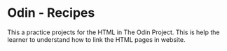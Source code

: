 # Odin - Recipes
This a practice projects for the HTML in The Odin Project.
This is help the learner to understand how to link the HTML pages in website.